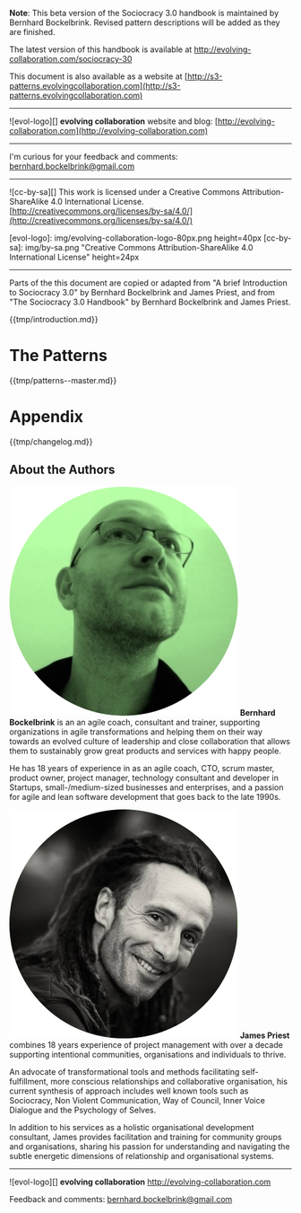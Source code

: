 

**Note**: This beta version of the Sociocracy 3.0 handbook is maintained by Bernhard Bockelbrink. Revised pattern descriptions will be added as they are finished.

The latest version of this handbook is available at <http://evolving-collaboration.com/sociocracy-30>

This document is also available as a website at [http://s3-patterns.evolvingcollaboration.com](http://s3-patterns.evolvingcollaboration.com)

---

![evol-logo][] **evolving collaboration** website and blog:  [http://evolving-collaboration.com](http://evolving-collaboration.com)

---

I'm curious for your feedback and comments: [
bernhard.bockelbrink@gmail.com](mailto:bernhard.bockelbrink@gmail.com) 

----

![cc-by-sa][] This work is licensed under a Creative Commons Attribution-ShareAlike 4.0 International License.
[http://creativecommons.org/licenses/by-sa/4.0/](http://creativecommons.org/licenses/by-sa/4.0/)

[evol-logo]: img/evolving-collaboration-logo-80px.png height=40px
[cc-by-sa]: img/by-sa.png "Creative Commons Attribution-ShareAlike 4.0 International License" height=24px

---

Parts of the this document are copied or adapted from "A brief Introduction to Sociocracy 3.0" by Bernhard Bockelbrink and James Priest, and from "The Sociocracy 3.0 Handbook" by Bernhard Bockelbrink and James Priest.


{{tmp/introduction.md}}

# The Patterns

{{tmp/patterns--master.md}}

# Appendix

{{tmp/changelog.md}}

## About the Authors


![](img/bernhard-round.png) **Bernhard Bockelbrink** is an an agile coach, consultant and trainer, supporting organizations in agile transformations and helping them on their way towards an evolved culture of leadership and close collaboration that allows them to sustainably grow great products and services with happy people.

He has 18 years of experience in as an agile coach, CTO, scrum master, product owner, project manager, technology consultant and developer in Startups, small-/medium-sized businesses and enterprises, and a passion for agile and lean software development that goes back to the late 1990s.

![](img/james-round.png) **James Priest** combines 18 years experience of project management with over a decade supporting intentional communities, organisations and individuals to thrive.

​​An advocate of transformational tools and methods facilitating self-fulfillment, more conscious relationships and collaborative organisation, his current synthesis of approach includes well known tools such as Sociocracy, Non Violent Communication, Way of Council, Inner Voice Dialogue and the Psychology of Selves.

In addition to his services as a holistic organisational development consultant, James provides facilitation and training for community groups and organisations, sharing his passion for understanding and navigating the subtle energetic dimensions of relationship and organisational systems.


--- 

![evol-logo][] **evolving collaboration** <http://evolving-collaboration.com>

Feedback and comments: <bernhard.bockelbrink@gmail.com>
